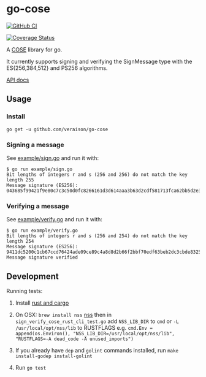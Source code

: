 # go-cose

[![GitHub CI](https://github.com/veraison/go-cose/workflows/ci/badge.svg)](https://github.com/veraison/go-cose/actions?query=workflow%3Aci)

[![Coverage Status](https://github.com/veraison/go-cose/workflows/cover%20%E2%89%A589%25/badge.svg)](https://github.com/veraison/go-cose/actions?query=workflow%3A%22cover%20%E2%89%A589%25%22)

A [COSE](https://tools.ietf.org/html/rfc8152) library for go.

It currently supports signing and verifying the SignMessage type with the ES{256,384,512} and PS256 algorithms.

[API docs](https://pkg.go.dev/github.com/veraison/go-cose)

## Usage

### Install

```console
go get -u github.com/veraison/go-cose
```

### Signing a message

See [example/sign.go](example/sign.go) and run it with:

```console
$ go run example/sign.go
Bit lengths of integers r and s (256 and 256) do not match the key length 255
Message signature (ES256): 043685f99421f9e80c7c3c50d0fc8266161d3d614aaa3b63d2cdf581713fca62bb5d2e34d2352dbe41424b31d0b4a11d6b2d4764c18e2af04f4520fbe494d51c
```

### Verifying a message

See [example/verify.go](example/verify.go) and run it with:

```console
$ go run example/verify.go
Bit lengths of integers r and s (256 and 254) do not match the key length 254
Message signature (ES256): 9411dc5200c1cb67ccd76424ade09ce89c4a8d8d2b66f2bbf70edf63beb2dc3cbde83250773e659b635d3715442a1efaa6b0c030ee8a2523c3e37a22ddb055fa
Message signature verified
```

## Development

Running tests:

1. Install [rust and cargo](https://www.rustup.rs/)

1. On OSX: `brew install nss` [nss](https://developer.mozilla.org/en-US/docs/Mozilla/Projects/NSS) then in `sign_verify_cose_rust_cli_test.go` add `NSS_LIB_DIR` to `cmd` or `-L /usr/local/opt/nss/lib` to RUSTFLAGS e.g. `cmd.Env = append(os.Environ(), "NSS_LIB_DIR=/usr/local/opt/nss/lib", "RUSTFLAGS=-A dead_code -A unused_imports")`

1. If you already have `dep` and `golint` commands installed, run `make install-godep install-golint`

1. Run `go test`
